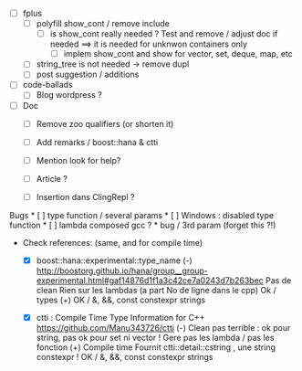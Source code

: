 
* [ ] fplus
   * [ ] polyfill show_cont / remove include
     * [ ] is show_cont really needed ? Test and remove / adjust doc if needed 
        ==> it is needed for unknwon containers only
        * [ ] implem show_cont and show for vector, set, deque, map, etc
   * [ ] string_tree is not needed -> remove dupl
   * [ ] post suggestion / additions
* [ ] code-ballads
   * [ ] Blog wordpress ?
* [ ] Doc
    * [ ] Remove zoo qualifiers (or shorten it)
    * [ ] Add remarks / boost::hana & ctti
    * [ ] Mention look for help?
    * [ ] Article ?
    * [ ] Insertion dans ClingRepl ?


Bugs
    * [ ] type function / several params
    * [ ] Windows : disabled type function
    * [ ] lambda composed gcc ?
    * bug / 3rd param (forget this ?!)


* Check references: (same, and for compile time)
    * [X] boost::hana::experimental::type_name
        (-)
            http://boostorg.github.io/hana/group__group-experimental.html#gaf14876d1f1a3c42ce7a0243d7b263bec
            Pas de clean
            Rien sur les lambdas (a part No de ligne dans le cpp)
            Ok / types
        (+)
            OK / &, &&, const
            constexpr strings

    * [X] ctti : Compile Time Type Information for C++
        https://github.com/Manu343726/ctti
        (-)
            Clean pas terrible : ok pour string, pas ok pour set ni vector<int> !
            Gere pas les lambda / pas les fonction
        (+)
            Compile time
            Fournit ctti::detail::cstring , une string constexpr !
            OK / &, &&, const
            constexpr strings
